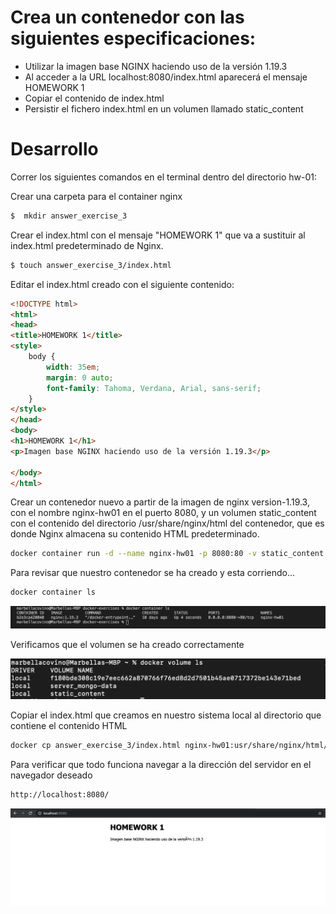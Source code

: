 # Crea un contenedor con las siguientes especificaciones:
  -  Utilizar la imagen base NGINX haciendo uso de la versión 1.19.3
  -  Al acceder a la URL localhost:8080/index.html aparecerá el mensaje HOMEWORK 1
  -  Copiar el contenido de index.html
  -  Persistir el fichero index.html en un volumen llamado static_content

# Desarrollo
Correr los siguientes comandos en el terminal dentro del directorio hw-01:

Crear una carpeta para el container nginx
```sh
$  mkdir answer_exercise_3
```
Crear el index.html  con el mensaje "HOMEWORK 1" que va a sustituir al index.html predeterminado de Nginx.
```sh
$ touch answer_exercise_3/index.html
```
Editar el index.html creado con el siguiente contenido:
```html
<!DOCTYPE html>
<html>
<head>
<title>HOMEWORK 1</title>
<style>
    body {
        width: 35em;
        margin: 0 auto;
        font-family: Tahoma, Verdana, Arial, sans-serif;
    }
</style>
</head>
<body>
<h1>HOMEWORK 1</h1>
<p>Imagen base NGINX haciendo uso de la versión 1.19.3</p>

</body>
</html>
```

 Crear un contenedor nuevo a partir de la imagen de nginx version-1.19.3, con el nombre nginx-hw01 en el puerto 8080, y un volumen static_content con el contenido del directorio /usr/share/nginx/html del contenedor, que es donde Nginx almacena su contenido HTML predeterminado.
 ```sh
 docker container run -d --name nginx-hw01 -p 8080:80 -v static_content:/usr/share/nginx/html nginx:1.19.3
 ```
 Para revisar que nuestro contenedor se ha creado y esta corriendo...
  ```sh
 docker container ls
 ```
 ![Alt text](https://github.com/marbellacovino/docker-exercises/blob/master/hw-01/images/nginx-1.0.png "Contenedores Corriendo")

 Verificamos que el volumen se ha creado correctamente

 ![Alt text](https://github.com/marbellacovino/docker-exercises/blob/master/hw-01/images/nginx-1.2.png "Volumenes")

 Copiar el index.html que creamos en nuestro sistema local al directorio que contiene el contenido HTML 
  ```sh
 docker cp answer_exercise_3/index.html nginx-hw01:usr/share/nginx/html/index.html
 ```
 Para verificar que todo funciona navegar a la dirección del servidor en el navegador deseado
```sh
http://localhost:8080/
```
 ![Alt text](https://github.com/marbellacovino/docker-exercises/blob/master/hw-01/images/nginx-1.1.png "index")
